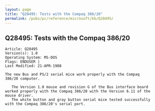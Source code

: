 ```yaml
---
layout: page
title: "Q28495: Tests with the Compaq 386/20"
permalink: /pubs/pc/reference/microsoft/kb/Q28495/
---
```


## Q28495: Tests with the Compaq 386/20

	Article: Q28495
	Version(s): 1.0
	Operating System: MS-DOS
	Flags: ENDUSER |
	Last Modified: 21-APR-1988
	
	The new Bus and PS/2 serial mice work properly with the Compaq
	386/20 computer.
	
	   The Version 1.0 mouse and revision G of the Bus interface board
	worked properly with the Compaq 386/20 with the Version 6.11 of the
	mouse driver.
	   The white button and gray button serial mice tested successfully
	with the Compaq 386/20's serial port.
